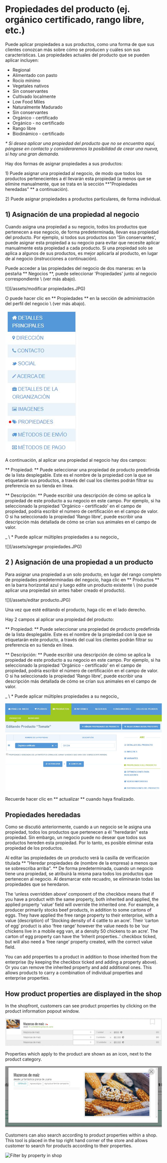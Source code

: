 # Propiedades del producto \(ej. orgánico certificado, rango libre, etc.\)
  
Puede aplicar propiedades a sus productos, como una forma de que sus clientes conozcan más sobre cómo se producen y cuáles son sus características. Las propiedades actuales del producto que se pueden aplicar incluyen:

* Regional
* Alimentado con pasto
* Rocío mínimo
* Vegetales nativos
* Sin conservantes
* Cultivado localmente
* Low Food Miles
* Naturalmente Madurado
* Sin conservantes
* Orgánico - certificado
* Orgánico - no certificado
* Rango libre
* Biodinámico - certificado

_\* Si desea aplicar una propiedad del producto que no se encuentra aquí, póngase en contacto y consideraremos la posibilidad de crear una nueva, si hay una gran demanda._

Hay dos formas de asignar propiedades a sus productos:

1\) Puede asignar una propiedad al negocio, de modo que todos los productos pertenecientes a él llevarán esta propiedad \(a menos que se elimine manualmente, que se trata en la sección **"Propiedades heredadas" ** a continuación\).

2\) Puede asignar propiedades a productos particulares, de forma individual.

## 1\) Asignación de una propiedad al negocio

Cuando asigna una propiedad a su negocio, todos los productos que pertenecen a ese negocio, de forma predeterminada, llevan esa propiedad del producto. Por ejemplo, si todos sus productos son 'Sin conservantes', puede asignar esta propiedad a su negocio para evitar que necesite aplicar manualmente esta propiedad a cada producto. Si una propiedad solo se aplica a algunos de sus productos, es mejor aplicarla al producto, en lugar de al negocio \(instrucciones a continuación\).

Puede acceder a las propiedades del negocio de dos maneras: en la pestaña ** Negocios **, puede seleccionar 'Propiedades' junto al negocio correspondiente \ (ver más abajo\).

![](/assets/modificar propiedades.JPG)

O puede hacer clic en ** Propiedades ** en la sección de administración del perfil del negocio \ (ver más abajo\).

![](/assets/propiedades.JPG)

A continuación, al aplicar una propiedad al negocio hay dos campos:

** Propiedad: ** Puede seleccionar una propiedad de producto predefinida de la lista desplegable. Este es el nombre de la propiedad con la que se etiquetarán sus productos, a través del cual los clientes podrán filtrar su preferencia en su tienda en línea.

** Descripción: ** Puede escribir una descripción de cómo se aplica la propiedad de este producto a su negocio en este campo. Por ejemplo, si ha seleccionado la propiedad 'Orgánico - certificado' en el campo de propiedad, podría escribir el número de certificación en el campo de valor. O si ha seleccionado la propiedad 'Rango libre', puede escribir una descripción más detallada de cómo se crían sus animales en el campo de valor.

_ \ * Puede aplicar múltiples propiedades a su negocio_

![](/assets/agregar propiedades.JPG)

## 2 \) Asignación de una propiedad a un producto

Para asignar una propiedad a un solo producto, en lugar del rango completo de propiedades predeterminadas del negocio, haga clic en ** Productos ** en la barra horizontal azul y luego edite un producto existente \ (no puede aplicar una propiedad sin antes haber creado el producto\).

![](/assets/editar producto.JPG)

Una vez que esté editando el producto, haga clic en el lado derecho.

Hay 2 campos al aplicar una propiedad del producto:

** Propiedad: ** Puede seleccionar una propiedad de producto predefinida de la lista desplegable. Este es el nombre de la propiedad con la que se etiquetarán este producto, a través del cual los clientes podrán filtrar su preferencia en su tienda en línea.

** Descripción: ** Puede escribir una descripción de cómo se aplica la propiedad de este producto a su negocio en este campo. Por ejemplo, si ha seleccionado la propiedad 'Orgánico - certificado' en el campo de propiedad, podría escribir el número de certificación en el campo de valor. O si ha seleccionado la propiedad 'Rango libre', puede escribir una descripción más detallada de cómo se crían sus animales en el campo de valor.

_ \ * Puede aplicar múltiples propiedades a su negocio_

![](/assets/propiedades-productos.JPG)

Recuerde hacer clic en ** actualizar ** cuando haya finalizado.

## Propiedades heredadas

Como se discutió anteriormente, cuando a un negocio se le asigna una propiedad, todos los productos que pertenecen a él "heredarán" esta propiedad. Sin embargo, un negocio puede no desear que todos sus productos hereden esta propiedad. Por lo tanto, es posible eliminar esta propiedad de los productos.

Al editar las propiedades de un producto verá la casilla de verificación titulada ** "Heredar propiedades de (nombre de la empresa) a menos que se sobrescriba arriba". ** De forma predeterminada, cuando un negocio tiene una propiedad, se atribuirá la misma para todos los productos que pertenecen al negocio. Al desmarcar este recuadro, se eliminarán todas las propiedades que se heredaron.

The ‘unless overridden above’ component of the checkbox means that if you have a product with the same property, both inherited and applied, the applied property ‘value’ field will override the inherited one. For example, a producer primarily stocks beef products, in addition to some cartons of eggs. They have applied the free range property to their enterprise, with a value \(description\) of ‘Stocking density of 4 cattle to an acre’. Their ‘carton of egg’ product is also ‘free range’ however the value needs to be ‘our chickens live in a mobile egg van, at a density 50 chickens to an acre’. The carton of egg property can have the ‘Inherit properties..’ checkbox ticked, but will also need a ‘free range’ property created, with the correct value field.

You can add properties to a product in addition to those inherited from the enterprise \(by keeping the checkbox ticked and adding a property above\). Or you can remove the inherited property and add additional ones. This allows products to carry a combination of individual properties and enterprise properties.

## How product properties are displayed in the shop

In the shopfront, customers can see product properties by clicking on the product information popout window.

![](/assets/tienda_ver_propiedades.JPG)

Properties which apply to the product are shown as an icon, next to the product category.

![](/assets/tienda_pop.JPG)

Customers can also search according to product properties within a shop. This tool is placed in the top right hand corner of the store and allows customer to search for products according to their properties.

![](https://openfoodnetwork.org/wp-content/uploads/2015/05/filter-by-property.png "Filter by property in shop")



